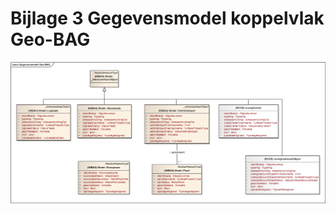 # Bijlage 3 Gegevensmodel koppelvlak Geo-BAG 

![Gegevenmodel koppelvlak Geo-BAG](media/fig-gegevensmodel-geo-bag.png)
